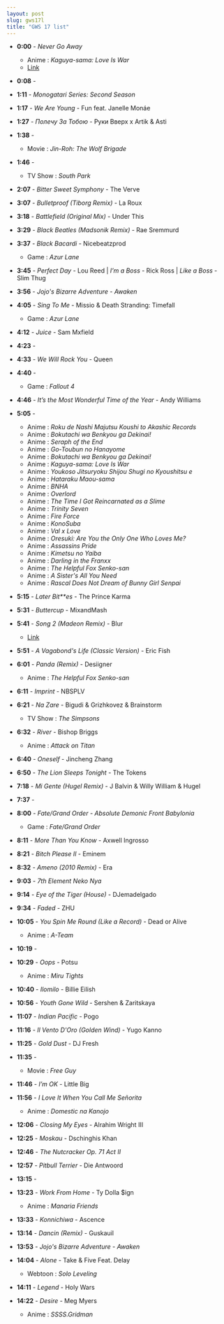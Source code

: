```yaml
---
layout: post
slug: gws17l
title: "GWS 17 list"
---
```


- **0:00** - *Never Go Away*  
  - Anime : *Kaguya-sama: Love Is War*  
  - [Link](http://bit.ly/vaintro2)

- **0:08** - 

- **1:11** - *Monogatari Series: Second Season*

- **1:17** - *We Are Young* - Fun feat. Janelle Monáe

- **1:27** - *Полечу За Тобою* - Руки Вверх x Artik & Asti

- **1:38** - 
  - Movie : *Jin-Roh: The Wolf Brigade*

- **1:46** - 
  - TV Show : *South Park*

- **2:07** - *Bitter Sweet Symphony* - The Verve

- **3:07** - *Bulletproof (Tiborg Remix)* - La Roux

- **3:18** - *Battlefield (Original Mix)* - Under This

- **3:29** - *Black Beatles (Madsonik Remix)* - Rae Sremmurd

- **3:37** - *Black Bacardi* - Nicebeatzprod  
  - Game : *Azur Lane*

- **3:45** - *Perfect Day* - Lou Reed | *I’m a Boss* - Rick Ross | *Like a Boss* - Slim Thug

- **3:56** - *Jojo's Bizarre Adventure - Awaken*

- **4:05** - *Sing To Me* - Missio & Death Stranding: Timefall  
  - Game : *Azur Lane*

- **4:12** - *Juice* - Sam Mxfield

- **4:23** - 

- **4:33** - *We Will Rock You* - Queen

- **4:40** - 
  - Game : *Fallout 4*

- **4:46** - *It’s the Most Wonderful Time of the Year* - Andy Williams

- **5:05** -  
  - Anime : *Roku de Nashi Majutsu Koushi to Akashic Records*  
  - Anime : *Bokutachi wa Benkyou ga Dekinai!*  
  - Anime : *Seraph of the End*  
  - Anime : *Go-Toubun no Hanayome*  
  - Anime : *Bokutachi wa Benkyou ga Dekinai!*  
  - Anime : *Kaguya-sama: Love Is War*  
  - Anime : *Youkoso Jitsuryoku Shijou Shugi no Kyoushitsu e*  
  - Anime : *Hataraku Maou-sama*  
  - Anime : *BNHA*  
  - Anime : *Overlord*  
  - Anime : *The Time I Got Reincarnated as a Slime*  
  - Anime : *Trinity Seven*  
  - Anime : *Fire Force*  
  - Anime : *KonoSuba*  
  - Anime : *Val x Love*  
  - Anime : *Oresuki: Are You the Only One Who Loves Me?*  
  - Anime : *Assassins Pride*  
  - Anime : *Kimetsu no Yaiba*  
  - Anime : *Darling in the Franxx*  
  - Anime : *The Helpful Fox Senko-san*  
  - Anime : *A Sister's All You Need*  
  - Anime : *Rascal Does Not Dream of Bunny Girl Senpai*

- **5:15** - *Later Bit**es* - The Prince Karma

- **5:31** - *Buttercup* - MixandMash

- **5:41** - *Song 2 (Madeon Remix)* - Blur  
  - [Link](https://youtu.be/MoMdpHWx1y4)

- **5:51** - *A Vagabond's Life (Classic Version)* - Eric Fish

- **6:01** - *Panda (Remix)* - Desiigner  
  - Anime : *The Helpful Fox Senko-san*

- **6:11** - *Imprint* - NBSPLV

- **6:21** - *Na Zare* - Bigudi & Grizhkovez & Brainstorm  
  - TV Show : *The Simpsons*

- **6:32** - *River* - Bishop Briggs  
  - Anime : *Attack on Titan*

- **6:40** - *Oneself* - Jincheng Zhang

- **6:50** - *The Lion Sleeps Tonight* - The Tokens

- **7:18** - *Mi Gente (Hugel Remix)* - J Balvin & Willy William & Hugel

- **7:37** - 

- **8:00** - *Fate/Grand Order - Absolute Demonic Front Babylonia*  
  - Game : *Fate/Grand Order*

- **8:11** - *More Than You Know* - Axwell Ingrosso

- **8:21** - *Bitch Please II* - Eminem

- **8:32** - *Ameno (2010 Remix)* - Era

- **9:03** - *7th Element Neko Nya*

- **9:14** - *Eye of the Tiger (House)* - DJemadelgado

- **9:34** - *Faded* - ZHU

- **10:05** - *You Spin Me Round (Like a Record)* - Dead or Alive  
  - Anime : *A-Team*

- **10:19** - 

- **10:29** - *Oops* - Potsu  
  - Anime : *Miru Tights*

- **10:40** - *Ilomilo* - Billie Eilish

- **10:56** - *Youth Gone Wild* - Sershen & Zaritskaya

- **11:07** - *Indian Pacific* - Pogo

- **11:16** - *Il Vento D'Oro (Golden Wind)* - Yugo Kanno

- **11:25** - *Gold Dust* - DJ Fresh

- **11:35** -  
  - Movie : *Free Guy*

- **11:46** - *I’m OK* - Little Big

- **11:56** - *I Love It When You Call Me Señorita*  
  - Anime : *Domestic na Kanojo*

- **12:06** - *Closing My Eyes* - Alrahim Wright III

- **12:25** - *Moskau* - Dschinghis Khan

- **12:46** - *The Nutcracker Op. 71 Act II*

- **12:57** - *Pitbull Terrier* - Die Antwoord

- **13:15** - 

- **13:23** - *Work From Home* - Ty Dolla $ign  
  - Anime : *Manaria Friends*

- **13:33** - *Konnichiwa* - Ascence

- **13:14** - *Dancin (Remix)* - Guskauil

- **13:53** - *Jojo's Bizarre Adventure - Awaken*

- **14:04** - *Alone* - Take & Five Feat. Delay  
  - Webtoon : *Solo Leveling*

- **14:11** - *Legend* - Holy Wars

- **14:22** - *Desire* - Meg Myers  
  - Anime : *SSSS.Gridman*
